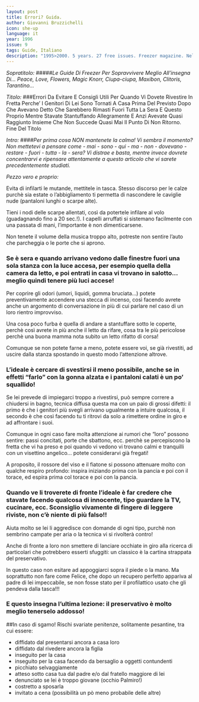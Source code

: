 ```yaml
---
layout: post
title: Errori? Guida.
author: Giovanni Bruzzichelli
icon: she-up
language: it
year: 1996
issue: 9
tags: Guide, Italiano
description: "1995>2000. 5 years. 27 free issues. Freezer magazine. Nel giro di due anni l’editoria snowboard è passata da una situazione di monopolio senza scelta né competizione ad avere per il prossimo anno sei pubblicazioni in italiano."
---
```


*Sopratitolo:*
#####_Le Guide Di Freezer Per Sopravvivere Meglio All’insegna Di... Peace, Love, Flowers, Magic Knorr, Ciupa-ciupa, Maxibon, Clitoris, Tarantino..._
&nbsp;

*Titolo:*
###Errori Da Evitare E Consigli Utili Per Quando Vi Dovete Rivestire In Fretta Perche’ I Genitori Di Lei Sono Tornati A Casa Prima Del Previsto Dopo Che Avevano Detto Che Sarebbero Rimasti Fuori Tutta La Sera E Questo Proprio Mentre Stavate Stantuffando Allegramente E Anzi Avevate Quasi Raggiunto Insieme Che Non Succede Quasi Mai Il Punto Di Non Ritorno. Fine Del Titolo

*Intro:*
####_Per prima cosa NON mantenete la calma! Vi sembra il momento? Non mettetevi a pensare come - mai - sono - qui - ma - non - dovevano - restare - fuori - tutta - la - sera? Vi distrae e basta, mentre invece dovrete concentrarvi e ripensare attentamente a questo articolo che vi sarete precedentemente studiati._

*Pezzo vero e proprio:*

Evita di infilarti le mutande, mettitele in tasca. Stesso discorso per le calze purchè sia estate o l’abbigliamento ti permetta di nascondere le caviglie nude (pantaloni lunghi o scarpe alte).

Tieni i nodi delle scarpe allentati, così da potertele infilare al volo (guadagnando fino a 20 sec.!). I capelli arruffati si sistemano facilmente con una passata di mani, l’importante è non dimenticarsene.

Non tenete il volume della musica troppo alto, potreste non sentire l’auto che parcheggia o le porte che si aprono.

### Se è sera e quando arrivano vedono dalle finestre fuori una sola stanza con la luce accesa, per esempio quella della camera da letto, e poi entrati in casa vi trovano in salotto... meglio quindi tenere più luci accese!

Per coprire gli odori (umori, liquidi, gomma bruciata...) potete preventivamente accendere una stecca di incenso, così facendo avrete anche un argomento di conversazione in più di cui parlare nel caso di un loro rientro improvviso.

Una cosa poco furba è quella di andare a stantuffare sotto le coperte, perchè così avrete in più anche il letto da rifare, cosa tra le più pericolose perchè una buona mamma nota subito un letto rifatto di corsa!

Comunque se non potete farne a meno, potete essere voi, se già rivestiti, ad uscire dalla stanza spostando in questo modo l’attenzione altrove.

### L’ideale è cercare di svestirsi il meno possibile, anche se in effetti “farlo” con la gonna alzata e i pantaloni calati è un po’ squallido!

Se lei prevede di impiegarci troppo a rivestirsi, può sempre correre a chiudersi in bagno, tecnica diffusa questa ma con un paio di grossi difetti: il primo è che i genitori più svegli arrivano ugualmente a intuire qualcosa, il secondo è che così facendo tu ti ritrovi da solo a rimettere ordine in giro e ad affrontare i suoi.

Comunque in ogni caso fare molta attenzione ai rumori che “loro” possono sentire: passi concitati, porte che sbattono, ecc. perchè se percepiscono la fretta che vi ha preso e poi quando vi vedono vi trovano calmi e tranquilli con un visettino angelico... potete considerarvi già fregati!

A proposito, il rossore del viso e il fiatone si possono attenuare molto con qualche respiro profondo: inspira iniziando prima con la pancia e poi con il torace, ed espira prima col torace e poi con la pancia.

### Quando ve li troverete di fronte l’ideale è far credere che stavate facendo qualcosa di innocente, tipo guardare la TV, cucinare, ecc. Sconsiglio vivamente di fingere di leggere riviste, non c’è niente di più falso!!

Aiuta molto se lei li aggredisce con domande di ogni tipo, purchè non sembrino campate per aria o la tecnica vi si rivolterà contro!

Anche di fronte a loro non smettere di lanciare occhiate in giro alla ricerca di particolari che potrebbero esserti sfuggiti: un classico è la cartina strappata del preservativo.

In questo caso non esitare ad appoggiarci sopra il piede o la mano.
Ma soprattutto non fare come Felice, che dopo un recupero perfetto appariva al padre di lei impeccabile, se non fosse stato per il profilattico usato che gli pendeva dalla tasca!!!

### E questo insegna l’ultima lezione: il preservativo è molto meglio tenerselo addosso!


##In caso di sgamo!
Rischi svariate penitenze, solitamente pesantine, tra cui essere:
- diffidato dal presentarsi ancora a casa loro
- diffidato dal rivedere ancora la figlia
- inseguito per la casa
- inseguito per la casa facendo da bersaglio a oggetti contundenti
- picchiato selvaggiamente
- atteso sotto casa tua dal padre e/o dal fratello maggiore di lei
- denunciato se lei è troppo giovane (occhio Palmiro!)
- costretto a sposarla
- invitato a cena (possibilità un pò meno probabile delle altre)

